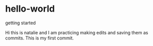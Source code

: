 # hello-world
getting started

Hi this is natalie and I am practicing making edits and saving them as commits. This is my first commit.
